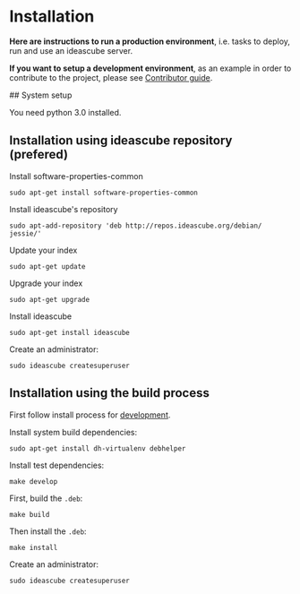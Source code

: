 # Installation

**Here are instructions to run a production environment**, i.e. tasks to
deploy, run and use an ideascube server.

**If you want to setup a development environment**, as an example in order to
contribute to the project, please see [Contributor guide](contributing.md).


## System setup

You need python 3.0 installed.

## Installation using ideascube repository (prefered)

Install software-properties-common

    sudo apt-get install software-properties-common

Install ideascube's repository

    sudo apt-add-repository 'deb http://repos.ideascube.org/debian/ jessie/'

Update your index

    sudo apt-get update

Upgrade your index

    sudo apt-get upgrade

Install ideascube

    sudo apt-get install ideascube

Create an administrator:

    sudo ideascube createsuperuser
    

## Installation using the build process

First follow install process for [development](contributing.md).

Install system build dependencies:

    sudo apt-get install dh-virtualenv debhelper

Install test dependencies:

    make develop

First, build the `.deb`:

    make build

Then install the `.deb`:

    make install

Create an administrator:

    sudo ideascube createsuperuser
